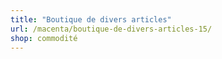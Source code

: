 ```yaml
---
title: "Boutique de divers articles"
url: /macenta/boutique-de-divers-articles-15/
shop: commodité
---
```

